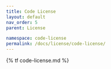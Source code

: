 ```yaml
---
title: Code License
layout: default
nav_order: 5
parent: License

namespace: code-license
permalink: /docs/license/code-license/
---
```

{% tf code-license.md %}